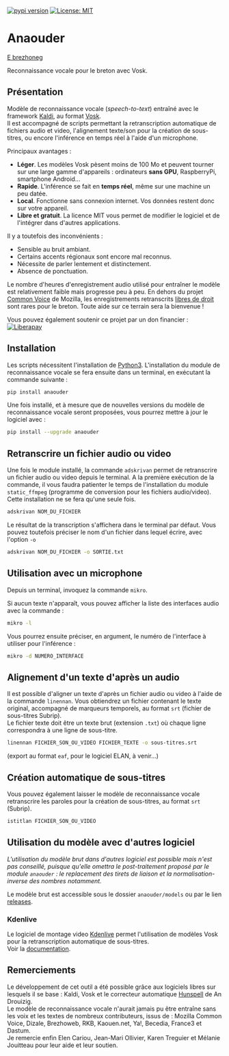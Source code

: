 [![pypi version](https://img.shields.io/pypi/v/anaouder)](https://pypi.org/project/anaouder/)
[![License: MIT](https://img.shields.io/badge/License-MIT-green.svg)](./LICENSE)

# Anaouder

[E brezhoneg](./README.md)

Reconnaissance vocale pour le breton avec Vosk.

## Présentation

Modèle de reconnaissance vocale (*speech-to-text*) entraîné avec le framework [Kaldi](https://www.kaldi-asr.org/), au format [Vosk](https://github.com/alphacep/vosk-api).\
Il est accompagné de scripts permettant la retranscription automatique de fichiers audio et video, l'alignement texte/son pour la création de sous-titres, ou encore l'inférence en temps réel à l'aide d'un microphone.

Principaux avantages :

* **Léger**. Les modèles Vosk pèsent moins de 100 Mo et peuvent tourner sur une large gamme d'appareils : ordinateurs **sans GPU**, RaspberryPi, smartphone Android...
* **Rapide**. L'inférence se fait en **temps réel**, même sur une machine un peu datée.
* **Local**. Fonctionne sans connexion internet. Vos données restent donc sur votre appareil.
* **Libre et gratuit**. La licence MIT vous permet de modifier le logiciel et de l'intégrer dans d'autres applications.

Il y a toutefois des inconvénients :

* Sensible au bruit ambiant.
* Certains accents régionaux sont encore mal reconnus.
* Nécessite de parler lentement et distinctement.
* Absence de ponctuation.

Le nombre d'heures d'enregistrement audio utilisé pour entraîner le modèle est relativement faible mais progresse peu à peu.
En dehors du projet [Common Voice](https://commonvoice.mozilla.org/br) de Mozilla, les enregistrements retranscrits [libres de droit](https://creativecommons.org/licenses/) sont rares pour le breton. Toute aide sur ce terrain sera la bienvenue !

Vous pouvez également soutenir ce projet par un don financier :
[![Liberapay](https://liberapay.com/assets/widgets/donate.svg)](https://liberapay.com/gweltou/donate)

## Installation

Les scripts nécessitent l'installation de [Python3](https://www.python.org/downloads/). L'installation du module de reconnaissance vocale se fera ensuite dans un terminal, en exécutant la commande suivante :

```bash
pip install anaouder
```

Une fois installé, et à mesure que de nouvelles versions du modèle de reconnaissance vocale seront proposées, vous pourrez mettre à jour le logiciel avec :

```bash
pip install --upgrade anaouder
```


## Retranscrire un fichier audio ou video

Une fois le module installé, la commande `adskrivan` permet de retranscrire un fichier audio ou video depuis le terminal. A la première exécution de la commande, il vous faudra patienter le temps de l'installation du module `static_ffmpeg` (programme de conversion pour les fichiers audio/video). Cette installation ne se fera qu'une seule fois.

```bash
adskrivan NOM_DU_FICHIER
```

Le résultat de la transcription s'affichera dans le terminal par défaut. Vous pouvez toutefois préciser le nom d'un fichier dans lequel écrire, avec l'option `-o`

```bash
adskrivan NOM_DU_FICHIER -o SORTIE.txt
```

## Utilisation avec un microphone

Depuis un terminal, invoquez la commande `mikro`.

Si aucun texte n'apparaît, vous pouvez afficher la liste des interfaces audio avec la commande :

```bash
mikro -l
```

Vous pourrez ensuite préciser, en argument, le numéro de l'interface à utiliser pour l'inférence :

```bash
mikro -d NUMERO_INTERFACE
```

## Alignement d'un texte d'après un audio

Il est possible d'aligner un texte d'après un fichier audio ou video à l'aide de la commande `linennan`. Vous obtiendrez un fichier contenant le texte original, accompagné de marqueurs temporels, au format `srt` (fichier de sous-titres Subrip).\
Le fichier texte doit être un texte brut (extension `.txt`) où chaque ligne correspondra à une ligne de sous-titre.

```bash
linennan FICHIER_SON_OU_VIDEO FICHIER_TEXTE -o sous-titres.srt
```

(export au format `eaf`, pour le logiciel ELAN, à venir...)

## Création automatique de sous-titres

Vous pouvez également laisser le modèle de reconnaissance vocale retranscrire les paroles pour la création de sous-titres, au format `srt` (Subrip).

```bash
istitlan FICHIER_SON_OU_VIDEO
```

## Utilisation du modèle avec d'autres logiciel 

*L'utilisation du modèle brut dans d'autres logiciel est possible mais n'est pas conseillé, puisque qu'elle omettra le post-traitement proposé par le module `anaouder` : le replacement des tirets de liaison et la normalisation-inverse des nombres notamment.*

Le modèle brut est accessible sous le dossier `anaouder/models` ou par le lien [releases](https://github.com/gweltou/vosk-br/releases).

### Kdenlive

Le logiciel de montage video [Kdenlive](https://kdenlive.org/) permet l'utilisation de modèles Vosk pour la retranscription automatique de sous-titres.\
Voir la [documentation](https://docs.kdenlive.org/en/effects_and_compositions/speech_to_text.html).

## Remerciements

Le développement de cet outil a été possible grâce aux logiciels libres sur lesquels il se base : Kaldi, Vosk et le correcteur automatique [Hunspell](https://github.com/Drouizig/hunspell-br) de An Drouizig.\
Le modèle de reconnaissance vocale n'aurait jamais pu être entraîne sans les voix et les textes de nombreux contributeurs, issus de : Mozilla Common Voice, Dizale, Brezhoweb, RKB, Kaouen.net, Ya!, Becedia, France3 et Dastum.\
Je remercie enfin Elen Cariou, Jean-Mari Ollivier, Karen Treguier et Mélanie Jouitteau pour leur aide et leur soutien.
